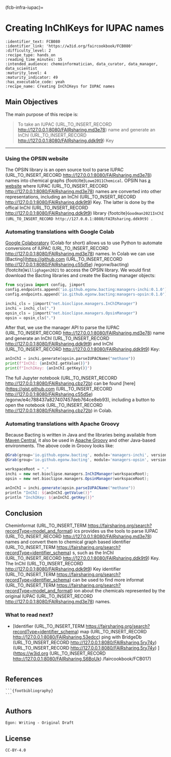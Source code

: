 (fcb-infra-iupac)=
# Creating InChIKeys for IUPAC names



````{panels_fairplus}
:identifier_text: FCB080
:identifier_link: 'https://w3id.org/faircookbook/FCB080'
:difficulty_level: 2
:recipe_type: hands_on
:reading_time_minutes: 15
:intended_audience: chemoinformatician, data_curator, data_manager, data_scientist  
:maturity_level: 4
:maturity_indicator: 49
:has_executable_code: yeah
:recipe_name: Creating InChIKeys for IUPAC names
```` 

## Main Objectives

The main purpose of this recipe is:

> To take an IUPAC (URL_TO_INSERT_RECORD http://127.0.0.1:8080/FAIRsharing.md3e78)  name and generate an InChI (URL_TO_INSERT_RECORD http://127.0.0.1:8080/FAIRsharing.ddk9t9) Key

---

### Using the OPSIN website

The OPSIN library is an open source tool to parse IUPAC (URL_TO_INSERT_RECORD http://127.0.0.1:8080/FAIRsharing.md3e78)  names into chemical graphs {footcite}`Lowe2011Chemical`.
OPSIN has [a website](https://opsin.ch.cam.ac.uk/) where IUPAC (URL_TO_INSERT_RECORD http://127.0.0.1:8080/FAIRsharing.md3e78)  names are converted into other representations, including an InChI (URL_TO_INSERT_RECORD http://127.0.0.1:8080/FAIRsharing.ddk9t9) Key.
The latter is done by the offical InChI (URL_TO_INSERT_RECORD http://127.0.0.1:8080/FAIRsharing.ddk9t9)  library {footcite}`Goodman2021InChI (URL_TO_INSERT_RECORD http://127.0.0.1:8080/FAIRsharing.ddk9t9) `.

### Automating translations with Google Colab

[Google Colaboratory](https://colab.research.google.com/) (Colab for short) allows us to use Python to automate conversions of IUPAC (URL_TO_INSERT_RECORD http://127.0.0.1:8080/FAIRsharing.md3e78)  names.
In Colab we can use [Bacting](https://github.com (URL_TO_INSERT_RECORD http://127.0.0.1:8080/FAIRsharing.c55d5e) /egonw/bacting) {footcite}`Willighagen2021`
to access the OPSIN library. We would first download the Bacting libraries and create the Bacting manager objects:

```python
from scyjava import config, jimport
config.endpoints.append('io.github.egonw.bacting:managers-inchi:0.1.0')
config.endpoints.append('io.github.egonw.bacting:managers-opsin:0.1.0')

inchi_cls = jimport("net.bioclipse.managers.InChIManager")
inchi = inchi_cls(".")
opsin_cls = jimport("net.bioclipse.managers.OpsinManager")
opsin = opsin_cls(".")
```

After that, we use the manager API to parse the IUPAC (URL_TO_INSERT_RECORD http://127.0.0.1:8080/FAIRsharing.md3e78)  name and generate an InChI (URL_TO_INSERT_RECORD http://127.0.0.1:8080/FAIRsharing.ddk9t9)  and InChI (URL_TO_INSERT_RECORD http://127.0.0.1:8080/FAIRsharing.ddk9t9) Key:

```python
anInChI = inchi.generate(opsin.parseIUPACName("methane"))
print(f"InChI: {anInChI.getValue()}")
print(f"InchIKey: {anInChI.getKey()}")
```

The full Jupyter notebook (URL_TO_INSERT_RECORD http://127.0.0.1:8080/FAIRsharing.cbz72b)  can be found [here](https://gist.github.com (URL_TO_INSERT_RECORD http://127.0.0.1:8080/FAIRsharing.c55d5e) /egonw/e4c788437a827407457deb764ce8eb93),
including a button to open the notebook (URL_TO_INSERT_RECORD http://127.0.0.1:8080/FAIRsharing.cbz72b)  in Colab.

### Automating translations with Apache Groovy

Because Bacting is written in Java and the libraries being available from
[Maven Central](https://search.maven.org/), it also be used in
[Apache Groovy](http://www.groovy-lang.org/) and other Java-based environments.
The above code in Groovy looks like:

```groovy
@Grab(group='io.github.egonw.bacting', module='managers-inchi', version='0.1.0')
@Grab(group='io.github.egonw.bacting', module='managers-opsin', version='0.1.0')

workspaceRoot = "."
inchi = new net.bioclipse.managers.InChIManager(workspaceRoot);
opsin = new net.bioclipse.managers.OpsinManager(workspaceRoot);

anInChI = inchi.generate(opsin.parseIUPACName("methane"))
println "InChI: ${anInChI.getValue()}"
println "InchIKey: ${anInChI.getKey()}"
```

## Conclusion

Cheminformat (URL_TO_INSERT_TERM https://fairsharing.org/search?recordType=model_and_format) ics provides us the tools to parse IUPAC (URL_TO_INSERT_RECORD http://127.0.0.1:8080/FAIRsharing.md3e78)  names and convert them to
chemical graph based identifier (URL_TO_INSERT_TERM https://fairsharing.org/search?recordType=identifier_schema) s, such as the InChI (URL_TO_INSERT_RECORD http://127.0.0.1:8080/FAIRsharing.ddk9t9) Key. The InChI (URL_TO_INSERT_RECORD http://127.0.0.1:8080/FAIRsharing.ddk9t9) Key identifier (URL_TO_INSERT_TERM https://fairsharing.org/search?recordType=identifier_schema) 
can be used to find more informat (URL_TO_INSERT_TERM https://fairsharing.org/search?recordType=model_and_format) ion about the chemicals represented by the
original IUPAC (URL_TO_INSERT_RECORD http://127.0.0.1:8080/FAIRsharing.md3e78)  names.

### What to read next?

* [Identifier (URL_TO_INSERT_TERM https://fairsharing.org/search?recordType=identifier_schema)  map (URL_TO_INSERT_RECORD http://127.0.0.1:8080/FAIRsharing.53edcc) ping with BridgeDb (URL_TO_INSERT_RECORD http://127.0.0.1:8080/FAIRsharing.5ry74y)  (URL_TO_INSERT_RECORD http://127.0.0.1:8080/FAIRsharing.5ry74y) ](https://w3id.org (URL_TO_INSERT_RECORD http://127.0.0.1:8080/FAIRsharing.S6BoUk) /faircookbook/FCB017)

````{rdmkit_panel}
````

## References

````{dropdown} **References**
```{footbibliography}
```
````

## Authors

````{authors_fairplus}
Egon: Writing - Original Draft
````


## License

````{license_fairplus}
CC-BY-4.0
````

